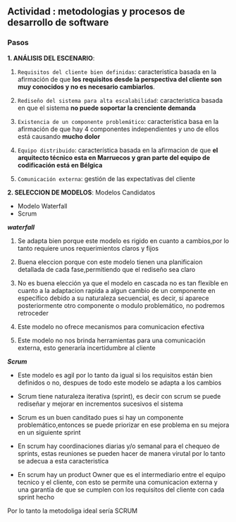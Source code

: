 ## Actividad : metodologias y procesos de desarrollo de software
### Pasos
**1. ANÁLISIS DEL ESCENARIO**:

1) `Requisitos del cliente bien definidas`: caracteristica basada en la afirmación de que **los
   requisitos desde la perspectiva del cliente son muy conocidos y no es necesario cambiarlos**.

2) `Rediseño del sistema para alta escalabilidad`: caracteristica basada en que el sistema **no puede soportar la crenciente demanda**

3) `Existencia de un componente problemático`: característica basa en la afirmación de que hay 4 componentes independientes
  y uno de ellos está causando **mucho dolor**

4) `Equipo distribuido`: característica basada en la afirmacion de que **el arquitecto técnico esta en Marruecos y gran parte del
   equipo de codificación está en Bélgica**

5) `Comunicación externa`: gestión de las expectativas del cliente

**2. SELECCION DE MODELOS**:
Modelos Candidatos
- Modelo Waterfall
- Scrum

***waterfall***
 1) Se adapta bien porque este modelo es rigido en cuanto a cambios,por lo tanto requiere unos requerimientos claros    y fijos
2) Buena eleccion porque con este modelo tienen una planificaion detallada de cada fase,permitiendo que el rediseño sea claro

3) No es buena elección ya que el modelo en cascada no es tan flexible en cuanto a la adaptacion rapida a algun cambio de un
componente en específico debido a su naturaleza secuencial, es decir, si aparece posteriormente otro componente o modulo problemático,
no podremos retroceder

4) Este modelo no ofrece mecanismos para comunicacion efectiva

5) Este modelo no nos brinda herramientas para una comunicación externa, esto generaría incertidumbre al cliente


***Scrum***

- Este modelo es agil por lo tanto da igual si los requisitos están bien definidos o no, despues de todo este modelo se adapta a los
   cambios

- Scrum tiene naturaleza iterativa (sprint), es decir con scrum se puede rediseñar y mejorar en incrementos sucesivos el sistema

- Scrum es un buen canditado pues si hay un componente problemático,entonces se puede priorizar en ese problema en su mejora
   en un siguiente sprint

- En scrum hay coordinaciones diarias y/o semanal para el chequeo de sprints, estas reuniones se pueden hacer de manera virutal
    por lo tanto se adecua a esta caracteristica

- En scrum hay un product Owner que es el intermediario entre el equipo tecnico y el cliente, con esto se permite una
    comunicacion externa y una garantía de que se cumplen con los requisitos del cliente con cada sprint hecho

Por lo tanto la metodoliga ideal sería SCRUM
